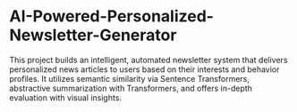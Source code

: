 # AI-Powered-Personalized-Newsletter-Generator
This project builds an intelligent, automated newsletter system that delivers personalized news articles to users based on their interests and behavior profiles. It utilizes semantic similarity via Sentence Transformers, abstractive summarization with Transformers, and offers in-depth evaluation with visual insights.
